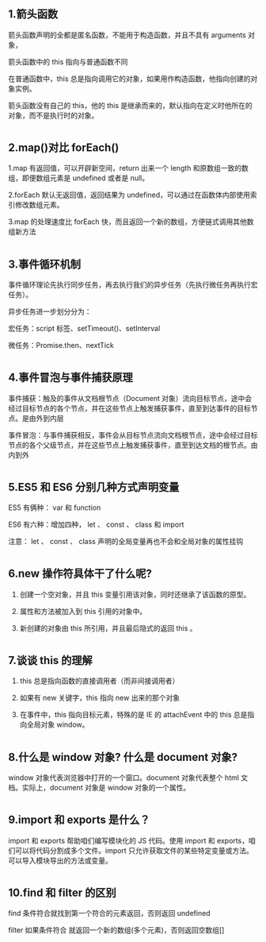 ## 1.箭头函数

箭头函数声明的全都是匿名函数，不能用于构造函数，并且不具有 arguments 对象，

箭头函数中的 this 指向与普通函数不同

在普通函数中，this 总是指向调用它的对象，如果用作构造函数，他指向创建的对象实例。

箭头函数没有自己的 this，他的 this 是继承而来的，默认指向在定义时他所在的对象，而不是执行时的对象。

#

## 2.map()对比 forEach()

1.map 有返回值，可以开辟新空间，return 出来一个 length 和原数组一致的数组，即便数组元素是 undefined 或者是 null。

2.forEach 默认无返回值，返回结果为 undefined，可以通过在函数体内部使用索引修改数组元素。

3.map 的处理速度比 forEach 快，而且返回一个新的数组，方便链式调用其他数组新方法

#

## 3.事件循环机制

事件循环理论先执行同步任务，再去执行我们的异步任务（先执行微任务再执行宏任务）。

异步任务进一步划分分为：

宏任务：script 标签、setTimeout()、setInterval

微任务：Promise.then、nextTick

#

## 4.事件冒泡与事件捕获原理

事件捕获：触及的事件从文档根节点（Document 对象）流向目标节点，途中会经过目标节点的各个节点，并在这些节点上触发捕获事件，直至到达事件的目标节点。是由外到内层

事件冒泡：与事件捕获相反，事件会从目标节点流向文档根节点，途中会经过目标节点的各个父级节点，并在这些节点上触发捕获事件，直至到达文档的根节点。由内到外

#

## 5.ES5 和 ES6 分别几种方式声明变量

ES5 有俩种： var 和 function

ES6 有六种：增加四种， let 、 const 、 class 和 import

注意： let 、 const 、 class 声明的全局变量再也不会和全局对象的属性挂钩

#

## 6.new 操作符具体干了什么呢?

1. 创建一个空对象，并且 this 变量引用该对象，同时还继承了该函数的原型。

2. 属性和方法被加入到 this 引用的对象中。

3. 新创建的对象由 this 所引用，并且最后隐式的返回 this 。

#

## 7.谈谈 this 的理解

1. this 总是指向函数的直接调用者（而非间接调用者）

2. 如果有 new 关键字，this 指向 new 出来的那个对象

3. 在事件中，this 指向目标元素，特殊的是 IE 的 attachEvent 中的 this 总是指向全局对象 window。

#

## 8.什么是 window 对象? 什么是 document 对象?

window 对象代表浏览器中打开的一个窗口。document 对象代表整个 html 文档。实际上，document 对象是 window 对象的一个属性。

#

## 9.import 和 exports 是什么？

import 和 exports 帮助咱们编写模块化的 JS 代码。使用 import 和 exports，咱们可以将代码分割成多个文件。import 只允许获取文件的某些特定变量或方法。可以导入模块导出的方法或变量。

#

## 10.find 和 filter 的区别

find 条件符合就找到第一个符合的元素返回，否则返回 undefined

filter 如果条件符合 就返回一个新的数组(多个元素)，否则返回空数组[]
